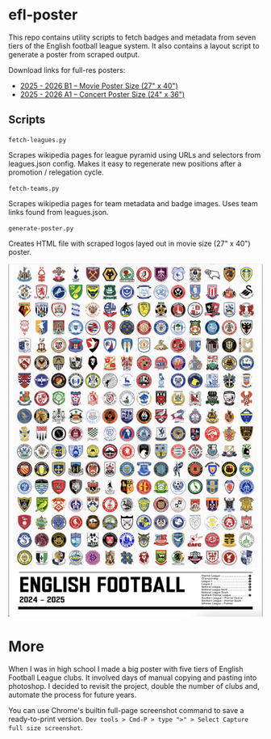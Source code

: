 # efl-poster

This repo contains utility scripts to fetch badges and metadata from seven tiers of the English football league system. It also contains a layout script to generate a poster from scraped output.

Download links for full-res posters:

- [2025 - 2026 B1 – Movie Poster Size (27" x 40")](https://gus-city.s3.us-west-2.amazonaws.com/efl-posters/B1-movie-2026.png)
- [2025 - 2026 A1 – Concert Poster Size (24" x 36")](https://gus-city.s3.us-west-2.amazonaws.com/efl-posters/A1-poster-2026.png)

## Scripts

`fetch-leagues.py`

Scrapes wikipedia pages for league pyramid using URLs and selectors from leagues.json config. Makes it easy to regenerate new positions after a promotion / relegation cycle.

`fetch-teams.py`

Scrapes wikipedia pages for team metadata and badge images. Uses team links found from leagues.json.

`generate-poster.py`

Creates HTML file with scraped logos layed out in movie size (27" x 40") poster.

![poster example](assets/example.png)

# More

When I was in high school I made a big poster with five tiers of English Football League clubs. It involved days of manual copying and pasting into photoshop. I decided to revisit the project, double the number of clubs and, automate the process for future years.

You can use Chrome's builtin full-page screenshot command to save a ready-to-print version. `Dev tools > Cmd-P > type ">" > Select Capture full size screenshot`.
